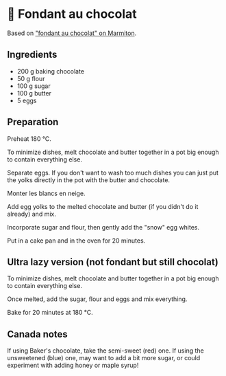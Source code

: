 # 🍰 Fondant au chocolat

Based on ["fondant au chocolat" on Marmiton][marmiton].

[marmiton]: https://www.marmiton.org/recettes/recette_fondant-au-chocolat_15025.aspx

## Ingredients

* 200 g baking chocolate
* 50 g flour
* 100 g sugar
* 100 g butter
* 5 eggs

## Preparation

Preheat 180 °C.

To minimize dishes, melt chocolate and butter together in a pot big
enough to contain everything else.

Separate eggs. If you don't want to wash too much dishes you can just
put the yolks directly in the pot with the butter and chocolate.

Monter les blancs en neige.

Add egg yolks to the melted chocolate and butter (if you didn't do it
already) and mix.

Incorporate sugar and flour, then gently add the "snow" egg whites.

Put in a cake pan and in the oven for 20 minutes.

## Ultra lazy version (not fondant but still chocolat)

To minimize dishes, melt chocolate and butter together in a pot big
enough to contain everything else.

Once melted, add the sugar, flour and eggs and mix everything.

Bake for 20 minutes at 180 °C.

## Canada notes

If using Baker's chocolate, take the semi-sweet (red) one. If using the
unsweetened (blue) one, may want to add a bit more sugar, or could
experiment with adding honey or maple syrup!
